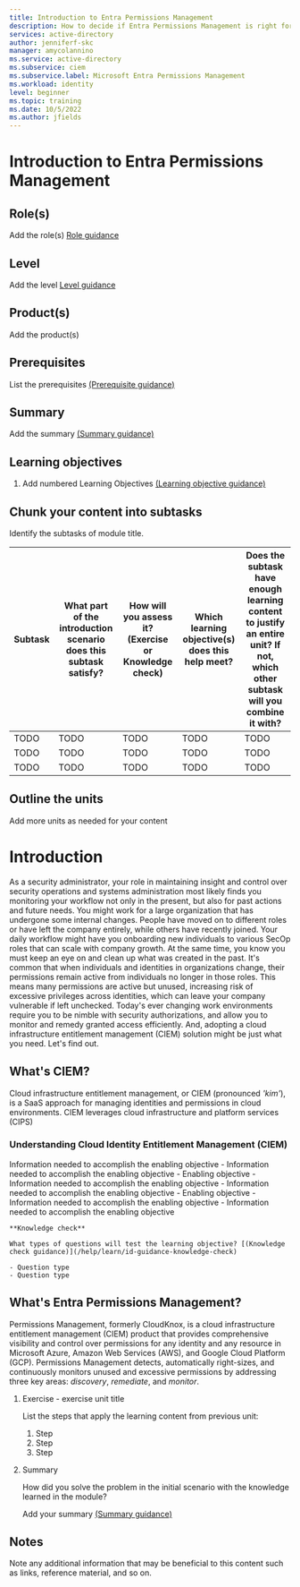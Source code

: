 ```yaml
---
title: Introduction to Entra Permissions Management
description: How to decide if Entra Permissions Management is right for your organization
services: active-directory
author: jenniferf-skc
manager: amycolannino
ms.service: active-directory 
ms.subservice: ciem
ms.subservice.label: Microsoft Entra Permissions Management
ms.workload: identity
level: beginner
ms.topic: training
ms.date: 10/5/2022
ms.author: jfields
---
```


# Introduction to Entra Permissions Management

## Role(s)

Add the role(s) [Role guidance](/help/contribute/metadata-taxonomies?branch=main#role)

## Level

Add the level  [Level guidance](/help/contribute/metadata-taxonomies?branch=main#level)

## Product(s)

Add the product(s)

## Prerequisites
List the prerequisites [(Prerequisite guidance)](/help/learn/id-guidance-prerequisites)

## Summary

Add the summary [(Summary guidance)](/help/learn/id-guidance-introductory-summaries)

## Learning objectives

1. Add numbered Learning Objectives [(Learning objective guidance)](/help/learn/id-guidance-learning-objectives)

## Chunk your content into subtasks

Identify the subtasks of module title.

| Subtask | What part of the introduction scenario does this subtask satisfy? | How will you assess it? (Exercise or Knowledge check) | Which learning objective(s) does this help meet? | Does the subtask have enough learning content to justify an entire unit? If not, which other subtask will you combine it with? |
| ---- | ---- | ---- | ---- | ---- |
| TODO | TODO | TODO | TODO | TODO |
| TODO | TODO | TODO | TODO | TODO |
| TODO | TODO | TODO | TODO | TODO |

## Outline the units

Add more units as needed for your content

# Introduction

As a security administrator, your role in maintaining insight and control over security operations and systems administration most likely finds you monitoring your workflow not only in the present, but also for past actions and future needs. You might work for a large organization that has undergone some internal changes. People have moved on to different roles or have left the company entirely, while others have recently joined. Your daily workflow might have you onboarding new individuals to various SecOp roles that can scale with company growth. At the same time, you know you must keep an eye on and clean up what was created in the past. It's common that when individuals and identities in organizations change, their permissions remain active from individuals no longer in those roles. This means many permissions are active but unused, increasing risk of excessive privileges across identities, which can leave your company vulnerable if left unchecked. Today's ever changing work environments require you to be nimble with security authorizations, and allow you to monitor and remedy granted access efficiently. And, adopting a cloud infrastructure entitlement management (CIEM) solution might be just what you need. Let's find out.  

## What's CIEM?

Cloud infrastructure entitlement management, or CIEM (pronounced *'kim'*), is a SaaS approach for managing identities and permissions in cloud environments. CIEM leverages cloud infrastructure and platform services (CIPS) 



### Understanding Cloud Identity Entitlement Management (CIEM)
    
Information needed to accomplish the enabling objective
        - Information needed to accomplish the enabling objective
    - Enabling objective
        - Information needed to accomplish the enabling objective
        - Information needed to accomplish the enabling objective
    - Enabling objective
        - Information needed to accomplish the enabling objective
        - Information needed to accomplish the enabling objective

    **Knowledge check**

    What types of questions will test the learning objective? [(Knowledge check guidance)](/help/learn/id-guidance-knowledge-check)

    - Question type
    - Question type

## What's Entra Permissions Management?

Permissions Management, formerly CloudKnox, is a cloud infrastructure entitlement management (CIEM) product that provides comprehensive visibility and control over permissions for any identity and any resource in Microsoft Azure, Amazon Web Services (AWS), and Google Cloud Platform (GCP). Permissions Management detects, automatically right-sizes, and continuously monitors unused and excessive permissions by addressing three key areas: *discovery*, *remediate*, and *monitor*.


1. Exercise - exercise unit title

    List the steps that apply the learning content from previous unit:

    1. Step
    1. Step
    1. Step

1. Summary

    How did you solve the problem in the initial scenario with the knowledge learned in the module? 
    
    Add your summary [(Summary guidance)](/help/learn/id-guidance-module-summary-unit)

## Notes

Note any additional information that may be beneficial to this content such as links, reference material, and so on.